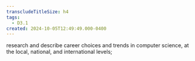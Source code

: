 ```yaml
---
transcludeTitleSize: h4
tags:
  - D3.1
created: 2024-10-05T12:49:49.000-0400
---
```

research and describe career choices and trends in computer science, at the local, national, and international levels;